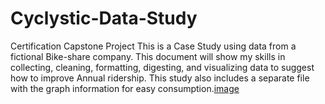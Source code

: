 # Cyclystic-Data-Study
Certification Capstone Project
This is a Case Study using data from a fictional Bike-share company. This document will show my skills in collecting, cleaning, formatting, digesting, and visualizing data to suggest how to improve Annual ridership. This study also includes a separate file with the graph information for easy consumption.[image](https://user-images.githubusercontent.com/111152366/210439328-10f66086-6132-4fcf-b895-ddd030a1fe9f.png)

